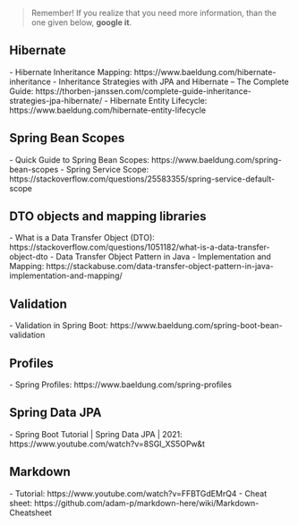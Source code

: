 >Remember!
If you realize that you need more information, than the one given below, **google it**.

<h2>Hibernate</h2>
- Hibernate Inheritance Mapping: https://www.baeldung.com/hibernate-inheritance
- Inheritance Strategies with JPA and Hibernate – The Complete Guide: https://thorben-janssen.com/complete-guide-inheritance-strategies-jpa-hibernate/
- Hibernate Entity Lifecycle: https://www.baeldung.com/hibernate-entity-lifecycle


<h2>Spring Bean Scopes</h2>
- Quick Guide to Spring Bean Scopes: https://www.baeldung.com/spring-bean-scopes
- Spring Service Scope: https://stackoverflow.com/questions/25583355/spring-service-default-scope


<h2>DTO objects and mapping libraries</h2>
- What is a Data Transfer Object (DTO): https://stackoverflow.com/questions/1051182/what-is-a-data-transfer-object-dto
- Data Transfer Object Pattern in Java - Implementation and Mapping: https://stackabuse.com/data-transfer-object-pattern-in-java-implementation-and-mapping/

<h2>Validation</h2>
- Validation in Spring Boot: https://www.baeldung.com/spring-boot-bean-validation

<h2>Profiles</h2>
- Spring Profiles: https://www.baeldung.com/spring-profiles

<h2>Spring Data JPA</h2>
- Spring Boot Tutorial | Spring Data JPA | 2021: https://www.youtube.com/watch?v=8SGI_XS5OPw&t

<h2>Markdown</h2>
- Tutorial: https://www.youtube.com/watch?v=FFBTGdEMrQ4
- Cheat sheet: https://github.com/adam-p/markdown-here/wiki/Markdown-Cheatsheet